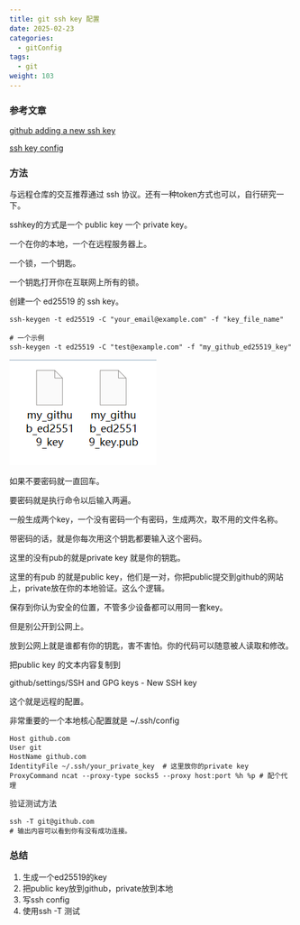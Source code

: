```yaml
---
title: git ssh key 配置
date: 2025-02-23
categories:
  - gitConfig
tags:
  - git
weight: 103
---
```


### 参考文章

[github adding a new ssh key](https://docs.github.com/en/authentication/connecting-to-github-with-ssh/adding-a-new-ssh-key-to-your-github-account)

[ssh key config ](https://manpages.debian.org/unstable/openssh-client/ssh_config.5.en.html)

### 方法

与远程仓库的交互推荐通过 ssh 协议。还有一种token方式也可以，自行研究一下。

sshkey的方式是一个 public key 一个 private key。

一个在你的本地，一个在远程服务器上。

一个锁，一个钥匙。

一个钥匙打开你在互联网上所有的锁。

创建一个 ed25519 的 ssh key。

```shell
ssh-keygen -t ed25519 -C "your_email@example.com" -f "key_file_name"

# 一个示例
ssh-keygen -t ed25519 -C "test@example.com" -f "my_github_ed25519_key"

```

![](https://raw.githubusercontent.com/InsHomePgup/pic_go_img/main/blog/20250226132710015.png)



如果不要密码就一直回车。

要密码就是执行命令以后输入两遍。

一般生成两个key，一个没有密码一个有密码，生成两次，取不用的文件名称。

带密码的话，就是你每次用这个钥匙都要输入这个密码。

这里的没有pub的就是private key 就是你的钥匙。

这里的有pub 的就是public key，他们是一对，你把public提交到github的网站上，private放在你的本地验证。这么个逻辑。

保存到你认为安全的位置，不管多少设备都可以用同一套key。

但是别公开到公网上。

放到公网上就是谁都有你的钥匙，害不害怕。你的代码可以随意被人读取和修改。

把public key 的文本内容复制到

github/settings/SSH and GPG keys  - New SSH key

这个就是远程的配置。

非常重要的一个本地核心配置就是
~/.ssh/config

```
Host github.com
User git
HostName github.com
IdentityFile ~/.ssh/your_private_key  # 这里放你的private key
ProxyCommand ncat --proxy-type socks5 --proxy host:port %h %p # 配个代理
```

验证测试方法

``` shell
ssh -T git@github.com
# 输出内容可以看到你有没有成功连接。
```


### 总结

1. 生成一个ed25519的key
2. 把public key放到github，private放到本地
3. 写ssh config
4. 使用ssh -T 测试